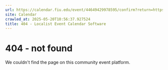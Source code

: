 ```yaml
---
url: https://calendar.fiu.edu/event/44649429978595/confirm?return=https%3A%2F%2Fcalendar.fiu.edu%2Fevent%2Fsummer_commencement_ceremonies_4315
site: Calendar
crawled_at: 2025-05-20T10:56:37.927524
title: 404 - Localist Event Calendar Software
---
```


# 404 - not found
We couldn't find the page on this community event platform.
